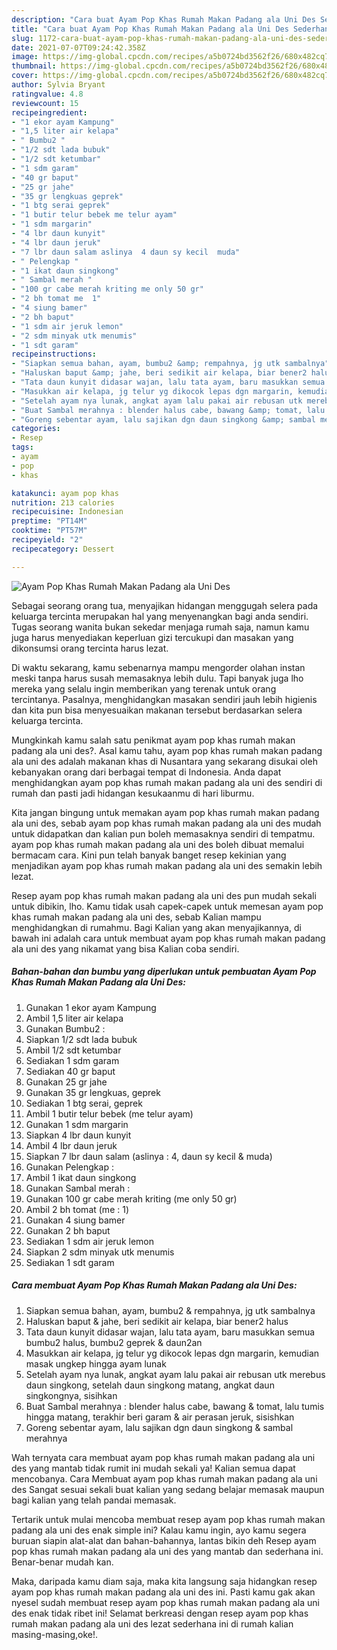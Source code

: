```yaml
---
description: "Cara buat Ayam Pop Khas Rumah Makan Padang ala Uni Des Sederhana Untuk Jualan"
title: "Cara buat Ayam Pop Khas Rumah Makan Padang ala Uni Des Sederhana Untuk Jualan"
slug: 1172-cara-buat-ayam-pop-khas-rumah-makan-padang-ala-uni-des-sederhana-untuk-jualan
date: 2021-07-07T09:24:42.358Z
image: https://img-global.cpcdn.com/recipes/a5b0724bd3562f26/680x482cq70/ayam-pop-khas-rumah-makan-padang-ala-uni-des-foto-resep-utama.jpg
thumbnail: https://img-global.cpcdn.com/recipes/a5b0724bd3562f26/680x482cq70/ayam-pop-khas-rumah-makan-padang-ala-uni-des-foto-resep-utama.jpg
cover: https://img-global.cpcdn.com/recipes/a5b0724bd3562f26/680x482cq70/ayam-pop-khas-rumah-makan-padang-ala-uni-des-foto-resep-utama.jpg
author: Sylvia Bryant
ratingvalue: 4.8
reviewcount: 15
recipeingredient:
- "1 ekor ayam Kampung"
- "1,5 liter air kelapa"
- " Bumbu2 "
- "1/2 sdt lada bubuk"
- "1/2 sdt ketumbar"
- "1 sdm garam"
- "40 gr baput"
- "25 gr jahe"
- "35 gr lengkuas geprek"
- "1 btg serai geprek"
- "1 butir telur bebek me telur ayam"
- "1 sdm margarin"
- "4 lbr daun kunyit"
- "4 lbr daun jeruk"
- "7 lbr daun salam aslinya  4 daun sy kecil  muda"
- " Pelengkap "
- "1 ikat daun singkong"
- " Sambal merah "
- "100 gr cabe merah kriting me only 50 gr"
- "2 bh tomat me  1"
- "4 siung bamer"
- "2 bh baput"
- "1 sdm air jeruk lemon"
- "2 sdm minyak utk menumis"
- "1 sdt garam"
recipeinstructions:
- "Siapkan semua bahan, ayam, bumbu2 &amp; rempahnya, jg utk sambalnya"
- "Haluskan baput &amp; jahe, beri sedikit air kelapa, biar bener2 halus"
- "Tata daun kunyit didasar wajan, lalu tata ayam, baru masukkan semua bumbu2 halus, bumbu2 geprek &amp; daun2an"
- "Masukkan air kelapa, jg telur yg dikocok lepas dgn margarin, kemudian masak ungkep hingga ayam lunak"
- "Setelah ayam nya lunak, angkat ayam lalu pakai air rebusan utk merebus daun singkong, setelah daun singkong matang, angkat daun singkongnya, sisihkan"
- "Buat Sambal merahnya : blender halus cabe, bawang &amp; tomat, lalu tumis hingga matang, terakhir beri garam &amp; air perasan jeruk, sisishkan"
- "Goreng sebentar ayam, lalu sajikan dgn daun singkong &amp; sambal merahnya"
categories:
- Resep
tags:
- ayam
- pop
- khas

katakunci: ayam pop khas 
nutrition: 213 calories
recipecuisine: Indonesian
preptime: "PT14M"
cooktime: "PT57M"
recipeyield: "2"
recipecategory: Dessert

---
```



![Ayam Pop Khas Rumah Makan Padang ala Uni Des](https://img-global.cpcdn.com/recipes/a5b0724bd3562f26/680x482cq70/ayam-pop-khas-rumah-makan-padang-ala-uni-des-foto-resep-utama.jpg)

Sebagai seorang orang tua, menyajikan hidangan menggugah selera pada keluarga tercinta merupakan hal yang menyenangkan bagi anda sendiri. Tugas seorang  wanita bukan sekedar menjaga rumah saja, namun kamu juga harus menyediakan keperluan gizi tercukupi dan masakan yang dikonsumsi orang tercinta harus lezat.

Di waktu  sekarang, kamu sebenarnya mampu mengorder olahan instan meski tanpa harus susah memasaknya lebih dulu. Tapi banyak juga lho mereka yang selalu ingin memberikan yang terenak untuk orang tercintanya. Pasalnya, menghidangkan masakan sendiri jauh lebih higienis dan kita pun bisa menyesuaikan makanan tersebut berdasarkan selera keluarga tercinta. 



Mungkinkah kamu salah satu penikmat ayam pop khas rumah makan padang ala uni des?. Asal kamu tahu, ayam pop khas rumah makan padang ala uni des adalah makanan khas di Nusantara yang sekarang disukai oleh kebanyakan orang dari berbagai tempat di Indonesia. Anda dapat menghidangkan ayam pop khas rumah makan padang ala uni des sendiri di rumah dan pasti jadi hidangan kesukaanmu di hari liburmu.

Kita jangan bingung untuk memakan ayam pop khas rumah makan padang ala uni des, sebab ayam pop khas rumah makan padang ala uni des mudah untuk didapatkan dan kalian pun boleh memasaknya sendiri di tempatmu. ayam pop khas rumah makan padang ala uni des boleh dibuat memalui bermacam cara. Kini pun telah banyak banget resep kekinian yang menjadikan ayam pop khas rumah makan padang ala uni des semakin lebih lezat.

Resep ayam pop khas rumah makan padang ala uni des pun mudah sekali untuk dibikin, lho. Kamu tidak usah capek-capek untuk memesan ayam pop khas rumah makan padang ala uni des, sebab Kalian mampu menghidangkan di rumahmu. Bagi Kalian yang akan menyajikannya, di bawah ini adalah cara untuk membuat ayam pop khas rumah makan padang ala uni des yang nikamat yang bisa Kalian coba sendiri.

<!--inarticleads1-->

##### Bahan-bahan dan bumbu yang diperlukan untuk pembuatan Ayam Pop Khas Rumah Makan Padang ala Uni Des:

1. Gunakan 1 ekor ayam Kampung
1. Ambil 1,5 liter air kelapa
1. Gunakan  Bumbu2 :
1. Siapkan 1/2 sdt lada bubuk
1. Ambil 1/2 sdt ketumbar
1. Sediakan 1 sdm garam
1. Sediakan 40 gr baput
1. Gunakan 25 gr jahe
1. Gunakan 35 gr lengkuas, geprek
1. Sediakan 1 btg serai, geprek
1. Ambil 1 butir telur bebek (me telur ayam)
1. Gunakan 1 sdm margarin
1. Siapkan 4 lbr daun kunyit
1. Ambil 4 lbr daun jeruk
1. Siapkan 7 lbr daun salam (aslinya : 4, daun sy kecil &amp; muda)
1. Gunakan  Pelengkap :
1. Ambil 1 ikat daun singkong
1. Gunakan  Sambal merah :
1. Gunakan 100 gr cabe merah kriting (me only 50 gr)
1. Ambil 2 bh tomat (me : 1)
1. Gunakan 4 siung bamer
1. Gunakan 2 bh baput
1. Sediakan 1 sdm air jeruk lemon
1. Siapkan 2 sdm minyak utk menumis
1. Sediakan 1 sdt garam




<!--inarticleads2-->

##### Cara membuat Ayam Pop Khas Rumah Makan Padang ala Uni Des:

1. Siapkan semua bahan, ayam, bumbu2 &amp; rempahnya, jg utk sambalnya
1. Haluskan baput &amp; jahe, beri sedikit air kelapa, biar bener2 halus
1. Tata daun kunyit didasar wajan, lalu tata ayam, baru masukkan semua bumbu2 halus, bumbu2 geprek &amp; daun2an
1. Masukkan air kelapa, jg telur yg dikocok lepas dgn margarin, kemudian masak ungkep hingga ayam lunak
1. Setelah ayam nya lunak, angkat ayam lalu pakai air rebusan utk merebus daun singkong, setelah daun singkong matang, angkat daun singkongnya, sisihkan
1. Buat Sambal merahnya : blender halus cabe, bawang &amp; tomat, lalu tumis hingga matang, terakhir beri garam &amp; air perasan jeruk, sisishkan
1. Goreng sebentar ayam, lalu sajikan dgn daun singkong &amp; sambal merahnya




Wah ternyata cara membuat ayam pop khas rumah makan padang ala uni des yang mantab tidak rumit ini mudah sekali ya! Kalian semua dapat mencobanya. Cara Membuat ayam pop khas rumah makan padang ala uni des Sangat sesuai sekali buat kalian yang sedang belajar memasak maupun bagi kalian yang telah pandai memasak.

Tertarik untuk mulai mencoba membuat resep ayam pop khas rumah makan padang ala uni des enak simple ini? Kalau kamu ingin, ayo kamu segera buruan siapin alat-alat dan bahan-bahannya, lantas bikin deh Resep ayam pop khas rumah makan padang ala uni des yang mantab dan sederhana ini. Benar-benar mudah kan. 

Maka, daripada kamu diam saja, maka kita langsung saja hidangkan resep ayam pop khas rumah makan padang ala uni des ini. Pasti kamu gak akan nyesel sudah membuat resep ayam pop khas rumah makan padang ala uni des enak tidak ribet ini! Selamat berkreasi dengan resep ayam pop khas rumah makan padang ala uni des lezat sederhana ini di rumah kalian masing-masing,oke!.

